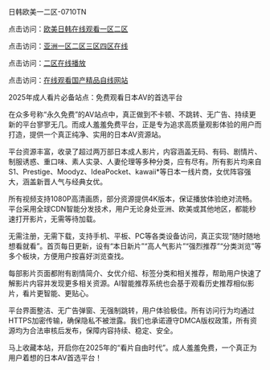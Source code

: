 日韩欧美一二区-0710TN 

点击访问：<a href="https://heiliaoll4qsx.pages.dev">欧美日韩在线观看一区二区</a>

点击访问：<a href="https://heiliaoga6s9v.pages.dev">亚洲一区二区三区四区在线</a>

点击访问：<a href="https://heiliaowt0d7p.pages.dev">二区在线播放</a>

点击访问：<a href="https://heiliaozj3tjd.pages.dev">在线观看国产精品自线网站</a>   

2025年成人看片必备站点：免费观看日本AV的首选平台

在众多号称“永久免费”的AV站点中，真正做到不卡顿、不跳转、无广告、持续更新的平台寥寥无几。而成人羞羞免费平台，正是专为追求高质量观影体验的用户而打造，提供一个真正纯净、实用的日本AV资源站。

平台资源丰富，收录了超过两万部日本成人影片，内容涵盖无码、有码、剧情片、制服诱惑、重口味、素人实录、人妻伦理等多种分类，应有尽有。所有影片均来自S1、Prestige、Moodyz、IdeaPocket、kawaii*等日本一线片商，女优阵容强大，涵盖新晋人气与经典女优。

所有视频支持1080P高清画质，部分资源提供4K版本，保证播放体验绝对流畅。平台采用全球CDN智能分发技术，用户无论身处亚洲、欧美或其他地区，都能秒速打开影片，无需等待加载。

无需注册，无需下载，支持手机、平板、PC等各类设备访问，真正实现“随时随地想看就看”。首页每日更新，设有“本日新片”“高人气影片”“强烈推荐”“分类浏览”等多个板块，方便用户按喜好浏览查找。

每部影片页面都附有剧情简介、女优介绍、标签分类和相关推荐，帮助用户快速了解影片内容并发现更多相关资源。AI智能推荐系统也会基于观看历史推荐相似影片，看片更智能、更贴心。

平台界面整洁、无广告弹窗、无强制跳转，用户体验极佳。所有访问行为均通过HTTPS加密传输，确保隐私不被泄露。我们也承诺遵守DMCA版权政策，所有资源均为合法审核后发布，保障内容持续、稳定、安全。

马上收藏本站，开启你在2025年的“看片自由时代”。成人羞羞免费，一个真正为用户着想的日本AV首选平台！

<span style="display:none;">[Canonical link]  ( ）</span> 
